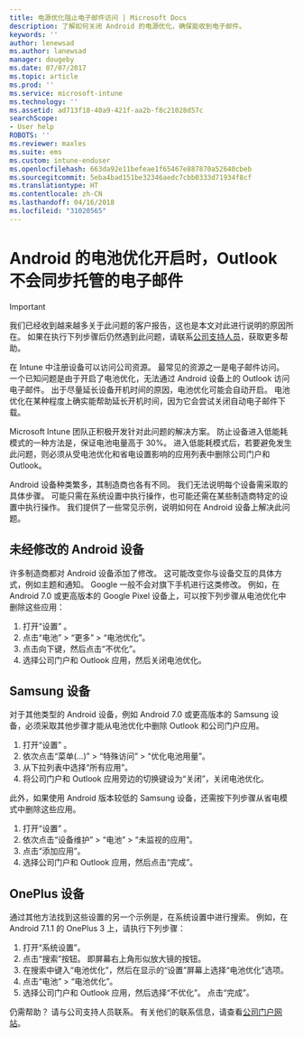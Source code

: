 ```yaml
---
title: 电源优化阻止电子邮件访问 | Microsoft Docs
description: 了解如何关闭 Android 的电源优化，确保能收到电子邮件。
keywords: ''
author: lenewsad
ms.author: lanewsad
manager: dougeby
ms.date: 07/07/2017
ms.topic: article
ms.prod: ''
ms.service: microsoft-intune
ms.technology: ''
ms.assetid: ad713f18-40a9-421f-aa2b-f8c21028d57c
searchScope:
- User help
ROBOTS: ''
ms.reviewer: maxles
ms.suite: ems
ms.custom: intune-enduser
ms.openlocfilehash: 663da92e11befeae1f65467e887870a52640cbeb
ms.sourcegitcommit: 5eba4bad151be32346aedc7cbb0333d71934f8cf
ms.translationtype: HT
ms.contentlocale: zh-CN
ms.lasthandoff: 04/16/2018
ms.locfileid: "31020565"
---
```

# <a name="outlook-wont-sync-managed-email-when-battery-optimization-for-android-is-turned-on"></a>Android 的电池优化开启时，Outlook 不会同步托管的电子邮件

> [!IMPORTANT]
> 我们已经收到越来越多关于此问题的客户报告，这也是本文对此进行说明的原因所在。 如果在执行下列步骤后仍然遇到此问题，请联系[公司支持人员](https://portal.manage.microsoft.com#HelpDeskDialog)，获取更多帮助。

在 Intune 中注册设备可以访问公司资源。 最常见的资源之一是电子邮件访问。 一个已知问题是由于开启了电池优化，无法通过 Android 设备上的 Outlook 访问电子邮件。 出于尽量延长设备开机时间的原因，电池优化可能会自动开启。 电池优化在某种程度上确实能帮助延长开机时间，因为它会尝试关闭自动电子邮件下载。

Microsoft Intune 团队正积极开发针对此问题的解决方案。 防止设备进入低能耗模式的一种方法是，保证电池电量高于 30%。 进入低能耗模式后，若要避免发生此问题，则必须从受电池优化和省电设置影响的应用列表中删除公司门户和 Outlook。

Android 设备种类繁多，其制造商也各有不同。 我们无法说明每个设备需采取的具体步骤。 可能只需在系统设置中执行操作，也可能还需在某些制造商特定的设置中执行操作。 我们提供了一些常见示例，说明如何在 Android 设备上解决此问题。

## <a name="unmodified-android-devices"></a>未经修改的 Android 设备

许多制造商都对 Android 设备添加了修改。 这可能改变你与设备交互的具体方式，例如主题和通知。 Google 一般不会对旗下手机进行这类修改。 例如，在 Android 7.0 或更高版本的 Google Pixel 设备上，可以按下列步骤从电池优化中删除这些应用：

1. 打开“设置” 。
2. 点击“电池” > “更多” > “电池优化”。
3. 点击向下键，然后点击“不优化”。
4. 选择公司门户和 Outlook 应用，然后关闭电池优化。

## <a name="samsung-devices"></a>Samsung 设备

对于其他类型的 Android 设备，例如 Android 7.0 或更高版本的 Samsung 设备，必须采取其他步骤才能从电池优化中删除 Outlook 和公司门户应用。

1. 打开“设置” 。
2. 依次点击“菜单(…)” > “特殊访问” > “优化电池用量”。
3. 从下拉列表中选择“所有应用”。
4. 将公司门户和 Outlook 应用旁边的切换键设为“关闭”，关闭电池优化。

此外，如果使用 Android 版本较低的 Samsung 设备，还需按下列步骤从省电模式中删除这些应用。

1. 打开“设置” 。
2. 依次点击“设备维护” > “电池” > “未监视的应用”。
3. 点击“添加应用”。
4. 选择公司门户和 Outlook 应用，然后点击“完成”。

## <a name="oneplus-devices"></a>OnePlus 设备

通过其他方法找到这些设置的另一个示例是，在系统设置中进行搜索。 例如，在 Android 7.1.1 的 OnePlus 3 上，请执行下列步骤： 

1. 打开“系统设置”。 
2. 点击“搜索”按钮。 即屏幕右上角形似放大镜的按钮。 
3. 在搜索中键入“电池优化”，然后在显示的“设置”屏幕上选择“电池优化”选项。 
4. 点击“电池” > “电池优化”。
5. 选择公司门户和 Outlook 应用，然后选择“不优化”。 点击“完成”。

<!--On a OnePlus 5 device with Android 7.1.1, you would follow these steps to remove these apps from battery optimization:
1. Open **Settings**.
2. Tap **Battery** > **Battery optimization**.
3. Select the Company Portal and Outlook apps, then select **Don’t optimize**. Tap **Done**.-->

仍需帮助？ 请与公司支持人员联系。 有关他们的联系信息，请查看[公司门户网站](https://portal.manage.microsoft.com#HelpDeskDialog)。
